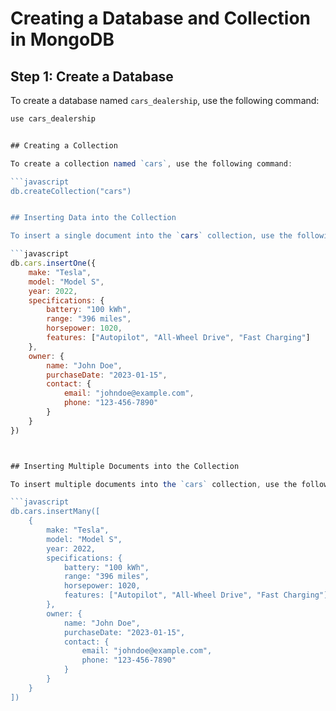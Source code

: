 # Creating a Database and Collection in MongoDB

## Step 1: Create a Database

To create a database named `cars_dealership`, use the following command:

```javascript
use cars_dealership


## Creating a Collection

To create a collection named `cars`, use the following command:

```javascript
db.createCollection("cars")


## Inserting Data into the Collection

To insert a single document into the `cars` collection, use the following command:

```javascript
db.cars.insertOne({
    make: "Tesla",
    model: "Model S",
    year: 2022,
    specifications: {
        battery: "100 kWh",
        range: "396 miles",
        horsepower: 1020,
        features: ["Autopilot", "All-Wheel Drive", "Fast Charging"]
    },
    owner: {
        name: "John Doe",
        purchaseDate: "2023-01-15",
        contact: {
            email: "johndoe@example.com",
            phone: "123-456-7890"
        }
    }
})



## Inserting Multiple Documents into the Collection

To insert multiple documents into the `cars` collection, use the following command:

```javascript
db.cars.insertMany([
    {
        make: "Tesla",
        model: "Model S",
        year: 2022,
        specifications: {
            battery: "100 kWh",
            range: "396 miles",
            horsepower: 1020,
            features: ["Autopilot", "All-Wheel Drive", "Fast Charging"]
        },
        owner: {
            name: "John Doe",
            purchaseDate: "2023-01-15",
            contact: {
                email: "johndoe@example.com",
                phone: "123-456-7890"
            }
        }
    }
])



